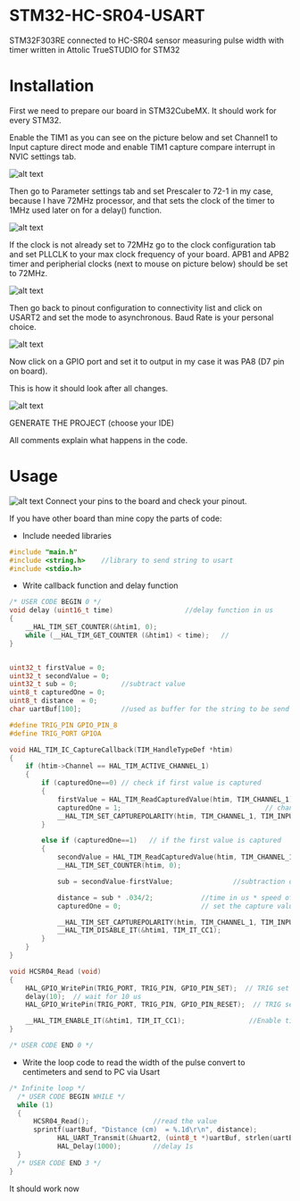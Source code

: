 # STM32-HC-SR04-USART
 STM32F303RE connected to HC-SR04 sensor measuring pulse width with timer written in Attolic TrueSTUDIO for STM32

# Installation

First we need to prepare our board in STM32CubeMX. It should work for every STM32.

Enable the TIM1 as you can see on the picture below and set Channel1 to Input capture direct mode and enable TIM1 capture compare interrupt in NVIC settings tab.

![alt text](https://github.com/Mac-lucky/STM32-HC-SR04-USART-timer-pulse-width/blob/main/images/interr.png?raw=true)

Then go to Parameter settings tab and set Prescaler to 72-1 in my case, because I have 72MHz processor, and that sets the clock of the timer to 1MHz used later on for a delay() function.

![alt text](https://github.com/Mac-lucky/STM32-HC-SR04-USART-timer-pulse-width/blob/main/images/prescaler.png?raw=true)

If the clock is not already set to 72MHz go to the clock configuration tab and set PLLCLK to your max clock frequency of your board. APB1 and APB2 timer and peripherial clocks (next to mouse on picture below) should be set to 72MHz.

![alt text](https://github.com/Mac-lucky/STM32-HC-SR04-USART-timer-pulse-width/blob/main/images/clock.png?raw=true)

Then go back to pinout configuration to connectivity list and click on USART2 and set the mode to asynchronous. Baud Rate is your personal choice. 

![alt text](https://github.com/Mac-lucky/STM32-HC-SR04-USART-timer-pulse-width/blob/main/images/usart.png?raw=true)

Now click on a GPIO port and set it to output in my case it was PA8 (D7 pin on board).

This is how it should look after all changes.

![alt text](https://github.com/Mac-lucky/STM32-HC-SR04-USART-timer-pulse-width/blob/main/images/inout.png?raw=true)

GENERATE THE PROJECT (choose your IDE)

All comments explain what happens in the code.

# Usage

![alt text](https://github.com/Mac-lucky/STM32-HC-SR04-USART-timer-pulse-width/blob/main/images/pinout.png?raw=true)
Connect your pins to the board and check your pinout. 

If you have other board than mine copy the parts of code:

* Include needed libraries
```C
#include "main.h"
#include <string.h>    //library to send string to usart
#include <stdio.h>
```

* Write callback function and delay function

```C
/* USER CODE BEGIN 0 */
void delay (uint16_t time)					//delay function in us
{
	__HAL_TIM_SET_COUNTER(&htim1, 0);
	while (__HAL_TIM_GET_COUNTER (&htim1) < time);	 //
}


uint32_t firstValue = 0;
uint32_t secondValue = 0;
uint32_t sub = 0;			//subtract value
uint8_t capturedOne = 0;
uint8_t distance  = 0;
char uartBuf[100];			//used as buffer for the string to be send to PC

#define TRIG_PIN GPIO_PIN_8
#define TRIG_PORT GPIOA

void HAL_TIM_IC_CaptureCallback(TIM_HandleTypeDef *htim)
{
	if (htim->Channel == HAL_TIM_ACTIVE_CHANNEL_1)
	{
		if (capturedOne==0) // check if first value is captured
		{
			firstValue = HAL_TIM_ReadCapturedValue(htim, TIM_CHANNEL_1);    //read the value
			capturedOne = 1;  									// change the value of the variable
			__HAL_TIM_SET_CAPTUREPOLARITY(htim, TIM_CHANNEL_1, TIM_INPUTCHANNELPOLARITY_FALLING);  		//if the value is captured change the polarity to falling edge
		}

		else if (capturedOne==1)   // if the first value is captured
		{
			secondValue = HAL_TIM_ReadCapturedValue(htim, TIM_CHANNEL_1);  // read second value
			__HAL_TIM_SET_COUNTER(htim, 0);  							// reset the counter

			sub = secondValue-firstValue;				//subtraction of the two values

			distance = sub * .034/2;			//time in us * speed of sound in air in cm / 2 (the sound needs to go back to the sensor)
			capturedOne = 0; 					// set the capture value to 0

			__HAL_TIM_SET_CAPTUREPOLARITY(htim, TIM_CHANNEL_1, TIM_INPUTCHANNELPOLARITY_RISING);  //change the polarity back to rising edge
			__HAL_TIM_DISABLE_IT(&htim1, TIM_IT_CC1);											//disable the TIM1 interrupt
		}
	}
}

void HCSR04_Read (void)
{
	HAL_GPIO_WritePin(TRIG_PORT, TRIG_PIN, GPIO_PIN_SET);  // TRIG set to HIGH
	delay(10);  // wait for 10 us
	HAL_GPIO_WritePin(TRIG_PORT, TRIG_PIN, GPIO_PIN_RESET);  // TRIG set to LOW

	__HAL_TIM_ENABLE_IT(&htim1, TIM_IT_CC1);				//Enable timer interrupt
}

/* USER CODE END 0 */
```
* Write the loop code to read the width of the pulse convert to centimeters and send to PC via Usart

```C
/* Infinite loop */
  /* USER CODE BEGIN WHILE */
  while (1)
  {
	  HCSR04_Read();				//read the value
	  sprintf(uartBuf, "Distance (cm)  = %.1d\r\n", distance);			//convert to string
	  		HAL_UART_Transmit(&huart2, (uint8_t *)uartBuf, strlen(uartBuf), 100);		//transfer the string to PC // (interface, address, buffer size, timeout)
	  		HAL_Delay(1000);		//delay 1s
  }
  /* USER CODE END 3 */
}
```

It should work now

